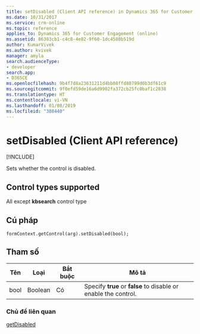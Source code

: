 ```yaml
---
title: setDisabled (Client API reference) in Dynamics 365 for Customer Engagement| MicrosoftDocs
ms.date: 10/31/2017
ms.service: crm-online
ms.topic: reference
applies_to: Dynamics 365 for Customer Engagement (online)
ms.assetid: 86383cb1-c4c8-4e82-9f60-1dc4588b519d
author: KumarVivek
ms.author: kvivek
manager: amyla
search.audienceType:
- developer
search.app:
- D365CE
ms.openlocfilehash: 9b4f7d8a23631211d4bb08ffd80799d0b3df61c9
ms.sourcegitcommit: 9f0efd59de16a6d9902fa372cb25fc0baf1c2838
ms.translationtype: HT
ms.contentlocale: vi-VN
ms.lasthandoff: 01/08/2019
ms.locfileid: "388440"
---
```

# <a name="setdisabled-client-api-reference"></a>setDisabled (Client API reference)

[!INCLUDE[](../../../../includes/cc_applies_to_update_9_0_0.md)]

Sets whether the control is disabled.

## <a name="control-types-supported"></a>Control types supported

All except **kbsearch** control type

## <a name="syntax"></a>Cú pháp

`formContext.getControl(arg).setDisabled(bool);`

## <a name="parameter"></a>Tham số

|Tên|Loại|Bắt buộc|Mô tả|
|--|--|--|--|
|bool|Boolean|Có|Specify **true** or **false** to disable or enable the control.|

### <a name="related-topics"></a>Chủ đề liên quan

[getDisabled](getDisabled.md)



